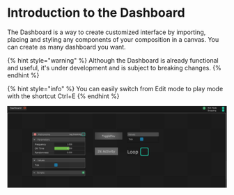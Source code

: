 # Introduction to the Dashboard

The Dashboard is a way to create customized interface by importing, placing and styling any components of your composition in a canvas. You can create as many dashboard you want.

{% hint style="warning" %}
Although the Dashboard is already functional and useful, it's under development and is subject to breaking changes.
{% endhint %}

{% hint style="info" %}
You can easily switch from Edit mode to play mode with the shortcut Ctrl+E
{% endhint %}

![A rather simple and uninteresting Dashboard layout.](../.gitbook/assets/dashboard.png)

